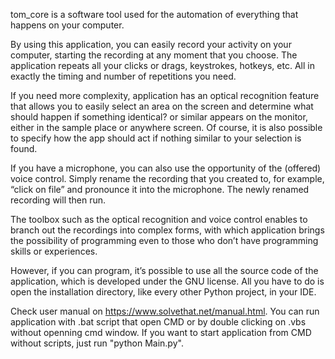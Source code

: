 tom_core is a software tool used for the automation of everything that happens on your computer.

By using this application, you can easily record your activity on your computer, starting the recording at any moment that you choose. 
The application repeats all your clicks or drags, keystrokes, hotkeys, etc. All in exactly the timing and number of repetitions you need.

If you need more complexity, application has an optical recognition feature that allows you to easily select an area on the screen 
and determine what should happen if something identical? or similar appears on the monitor, either in the sample place or anywhere screen. 
Of course, it is also possible to specify how the app should act if nothing similar to your selection is found.

If you have a microphone, you can also use the opportunity of the (offered) voice control. 
Simply rename the recording that you created to, for example, “click on file” and pronounce it into the microphone. The newly renamed recording will then run.

The toolbox such as the optical recognition and voice control enables to branch out the recordings into complex forms, with which application 
brings the possibility of programming even to those who don’t have programming skills or experiences.

However, if you can program, it’s possible to use all the source code of the application, which is developed under the GNU license. 
All you have to do is open the installation directory, like every other Python project, in your IDE.

Check user manual on https://www.solvethat.net/manual.html.
You can run application with .bat script that open CMD or by double clicking on .vbs without openning cmd window.
If you want to start application from CMD without scripts, just run "python Main.py".
